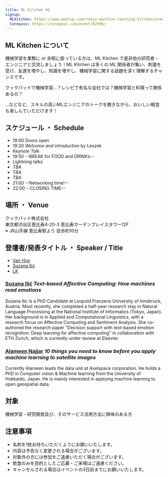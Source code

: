 ```yaml
---
title: ML Kitchen #8
signup:
  MLKitchen: https://www.meetup.com/tokyo-machine-learning-kitchen/events/248982280/
  Connpass: https://connpass.com/event/82996/
---
```


## ML Kitchen について
機械学習を業務に or 余暇に扱っている方は、ML Kitchen で是非他の研究者・エンジニアと交流しましょう！ML Kitchen は多くの ML 関係者が集い、刺激を受け、友達を増やし、知識を増やし、機械学習に関する話題を深く理解するチャンスです。

クックパッドで機械学習...？レシピで有名な会社では？機械学習と料理って関係あるの？

...などなど、スキルの高いMLエンジニアのトークを聴きながら、おいしい軽食も楽しんでいただけます！

## スケジュール ・ Schedule

- 19:00 Doors open
- 19:20 *Welcome and introduction* by Leszek
- *Keynote Talk*
- 19:50 --BREAK for FOOD and DRINKs--
- Lightning talks
- *TBA*
- *TBA*
- *TBA*
- 21:00 --Networking time!--
- 22:00 --CLOSING TIME--

## 場所 ・ Venue

クックパッド株式会社 <br/>
東京都渋谷区恵比寿4-20-3 恵比寿ガーデンプレイスタワー12F<br/>
※ JR山手線 恵比寿駅より 徒歩約10分


## 登壇者/発表タイトル  ・  Speaker / Title

 - [Van Huy](https://github.com/vanhuyz)
 - [Suzana Ilić](https://twitter.com/suzatweet?lang=en)
 - [LK](https://github.com/uhho)

### [Suzana Ilić](https://twitter.com/suzatweet?lang=en) *Text-based Affective Computing: How machines read emotions*

Suzana Ilic is a PhD Candidate at Leopold Franzens University of Innsbruck, Austria. Most recently, she completed a half-year research stay in Natural Language Processing at the National Institute of Informatics (Tokyo, Japan). Her background is in Applied and Computational Linguistics, with a research focus on Affective Computing and Sentiment Analysis. She co-authored the research paper "Decision support with text-based emotion recognition: Deep learning for affective computing" in collaboration with ETH Zurich, which is currently under review at Elsevier.

### [Alameen Najjar](https://jp.linkedin.com/in/alameen-najjar) *10 things you need to know before you apply machine learning to satellite images*

Currently Alameen leads the data unit at Axelspace corporation. He holds a PhD in Computer vision & Machine learning from the University of Hokkaido, Japan. He is mainly interested in applying machine learning to open geospatial data.


## 対象
機械学習・研究開発及び、そのサービス活用方法に興味のある方

## 注意事項
* 名刺を1枚お持ちいただくようにお願いいたします。
* 内容は予告なく変更される場合がございます。
* 対象外の方には参加をご遠慮いただく場合がございます。
* 飲食のみを目的としたご応募・ご来場はご遠慮ください。
* キャンセルされる場合はイベントの3日前までにお願いいたします。
